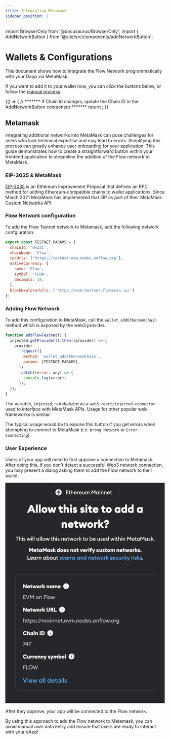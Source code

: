 ```yaml
---
title: Integrating Metamask
sidebar_position: 1
---
```


import BrowserOnly from '@docusaurus/BrowserOnly';
import { AddNetworkButton } from '@site/src/components/addNetworkButton';

# Wallets & Configurations

This document shows how to integrate the Flow Network programmatically with your Dapp via MetaMask.

If you want to add it to your wallet now, you can click the buttons below, or follow the [manual process].

<BrowserOnly>
  {() => {
    // ******* If Chain Id changes, update the Chain ID in the AddNetworkButton component *******
    return <AddNetworkButton />;
  }}
</BrowserOnly>

## Metamask

Integrating additional networks into MetaMask can pose challenges for users who lack technical expertise and may lead to errors. Simplifying this process can greatly enhance user onboarding for your application. This guide demonstrates how to create a straightforward button within your frontend application to streamline the addition of the Flow network to MetaMask.

### EIP-3035 & MetaMask

[EIP-3035](https://eips.ethereum.org/EIPS/eip-3085) is an Ethereum Improvement Proposal that defines an RPC method for adding Ethereum-compatible chains to wallet applications. Since March 2021 MetaMask has implemented that EIP as part of their MetaMask [Custom Networks API](https://consensys.io/blog/connect-users-to-layer-2-networks-with-the-metamask-custom-networks-api).

### Flow Network configuration

To add the Flow Testnet network to Metamask, add the following network confgiuration:

```js
export const TESTNET_PARAMS = {
  chainId: '0x221',
  chainName: 'Flow',
  rpcUrls: ['https://testnet.evm.nodes.onflow.org'],
  nativeCurrency: {
    name: 'Flow',
    symbol: 'FLOW',
    decimals: 18,
  },
  blockExplorerUrls: ['https://evm-testnet.flowscan.io/']
};
```

### Adding Flow Network

To add this configuration to MetaMask, call the `wallet_addEthereumChain` method which is exposed by the web3 provider.

```js
function addFlowTestnet() {
  injected.getProvider().then((provider) => {
    provider
      .request({
        method: 'wallet_addEthereumChain',
        params: [TESTNET_PARAMS],
      })
      .catch((error: any) => {
        console.log(error);
      });
  });
}
```

The variable, `injected`, is initialized as a `web3-react/injected-connector` used to interface with MetaMask APIs. Usage for other popular web frameworks is similar.

The typical usage would be to expose this button if you get errors when attempting to connect to MetaMask (i.e. `Wrong Network` or `Error Connecting`).

### User Experience

Users of your app will need to first approve a connection to Metamask. After doing this, if you don't detect a successful Web3 network connection, you may present a dialog asking them to add the Flow network to their wallet.

![Metamask Network](../metamask-network.png)

After they approve, your app will be connected to the Flow network.

By using this approach to add the Flow network to Metamask, you can avoid manual user data entry and ensure that users are ready to interact with your dApp!

<!-- Reference-style links, does not render on page -->

[manual process]: ../using.md